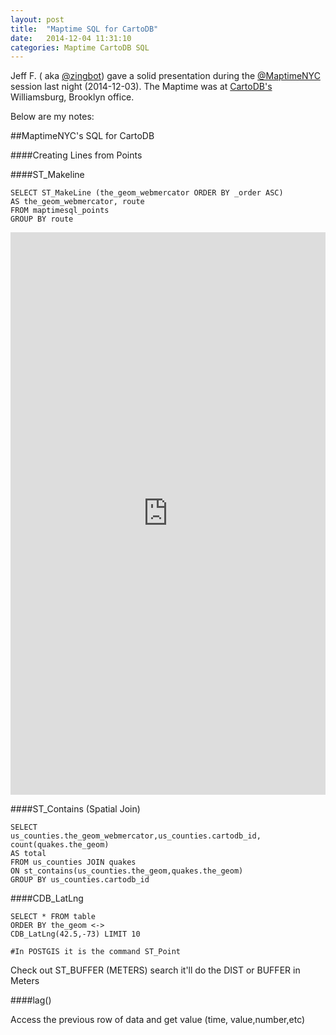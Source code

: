```yaml
---
layout: post
title:  "Maptime SQL for CartoDB"
date:   2014-12-04 11:31:10
categories: Maptime CartoDB SQL
---
```



Jeff F. ( aka [@zingbot](https://twitter.com/zingbot)) gave a solid presentation during the [@MaptimeNYC](http://www.meetup.com/Maptime-NYC/) session last night (2014-12-03). The Maptime was at [CartoDB's](http://cartodb.com/) Williamsburg, Brooklyn office. 

Below are my notes:

##MaptimeNYC's SQL for CartoDB

####Creating Lines from Points

####ST_Makeline

	SELECT ST_MakeLine (the_geom_webmercator ORDER BY _order ASC)
	AS the_geom_webmercator, route
	FROM maptimesql_points
	GROUP BY route
	
<iframe width='100%' height='900' frameborder='0' src='https://dms2203.cartodb.com/tables/maptimesql_points/public/map' allowfullscreen webkitallowfullscreen mozallowfullscreen oallowfullscreen msallowfullscreen></iframe>
	
####ST_Contains (Spatial Join)

	SELECT 
	us_counties.the_geom_webmercator,us_counties.cartodb_id, count(quakes.the_geom)
	AS total
	FROM us_counties JOIN quakes
	ON st_contains(us_counties.the_geom,quakes.the_geom)
	GROUP BY us_counties.cartodb_id
	
####CDB_LatLng

	SELECT * FROM table 
	ORDER BY the_geom <->
	CDB_LatLng(42.5,-73) LIMIT 10
	
	#In POSTGIS it is the command ST_Point	
	
Check out ST_BUFFER (METERS) search it'll do the DIST or BUFFER in Meters


####lag()

Access the previous row of data and get value (time, value,number,etc)